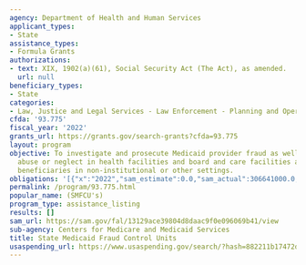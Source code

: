 ```yaml
---
agency: Department of Health and Human Services
applicant_types:
- State
assistance_types:
- Formula Grants
authorizations:
- text: XIX, 1902(a)(61), Social Security Act (The Act), as amended.
  url: null
beneficiary_types:
- State
categories:
- Law, Justice and Legal Services - Law Enforcement - Planning and Operations
cfda: '93.775'
fiscal_year: '2022'
grants_url: https://grants.gov/search-grants?cfda=93.775
layout: program
objective: To investigate and prosecute Medicaid provider fraud as well as patient
  abuse or neglect in health facilities and board and care facilities and of Medicaid
  beneficiaries in non-institutional or other settings.
obligations: '[{"x":"2022","sam_estimate":0.0,"sam_actual":306641000.0,"usa_spending_actual":255419269.32},{"x":"2023","sam_estimate":346000000.0,"sam_actual":0.0,"usa_spending_actual":330464160.0},{"x":"2024","sam_estimate":365000000.0,"sam_actual":0.0,"usa_spending_actual":313044379.79}]'
permalink: /program/93.775.html
popular_name: (SMFCU's)
program_type: assistance_listing
results: []
sam_url: https://sam.gov/fal/13129ace39804d8daac9f0e096069b41/view
sub-agency: Centers for Medicare and Medicaid Services
title: State Medicaid Fraud Control Units
usaspending_url: https://www.usaspending.gov/search/?hash=882211b17472d772541755c7d63b92d7
---
```


